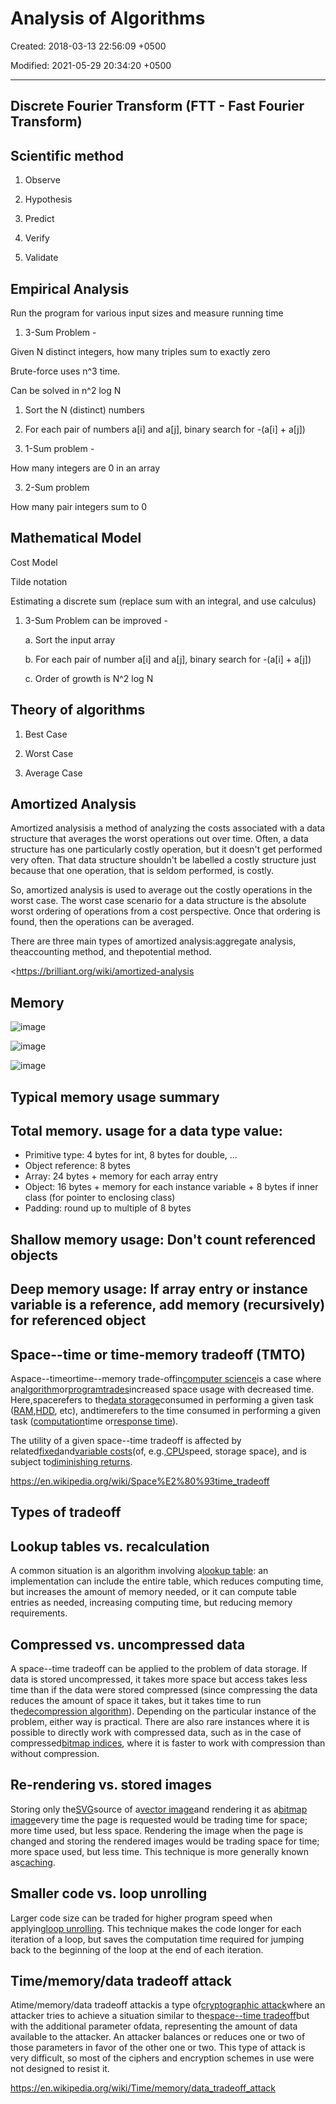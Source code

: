 # Analysis of Algorithms

Created: 2018-03-13 22:56:09 +0500

Modified: 2021-05-29 20:34:20 +0500

---

## Discrete Fourier Transform (FTT - Fast Fourier Transform)

## Scientific method

1.  Observe

2.  Hypothesis

3.  Predict

4.  Verify

5.  Validate

## Empirical Analysis

Run the program for various input sizes and measure running time

1.  3-Sum Problem -

Given N distinct integers, how many triples sum to exactly zero

Brute-force uses n^3 time.

Can be solved in n^2 log N

1.  Sort the N (distinct) numbers

2.  For each pair of numbers a[i] and a[j], binary search for -(a[i] + a[j])

2.  1-Sum problem -

How many integers are 0 in an array

3.  2-Sum problem

How many pair integers sum to 0

## Mathematical Model

Cost Model

Tilde notation

Estimating a discrete sum (replace sum with an integral, and use calculus)

1.  3-Sum Problem can be improved -

    a.  Sort the input array

    b.  For each pair of number a[i] and a[j], binary search for -(a[i] + a[j])

    c.  Order of growth is N^2 log N

## Theory of algorithms

1.  Best Case

2.  Worst Case

3.  Average Case

## Amortized Analysis

Amortized analysisis a method of analyzing the costs associated with a data structure that averages the worst operations out over time. Often, a data structure has one particularly costly operation, but it doesn't get performed very often. That data structure shouldn't be labelled a costly structure just because that one operation, that is seldom performed, is costly.

So, amortized analysis is used to average out the costly operations in the worst case. The worst case scenario for a data structure is the absolute worst ordering of operations from a cost perspective. Once that ordering is found, then the operations can be averaged.

There are three main types of amortized analysis:aggregate analysis, theaccounting method, and thepotential method.

<https://brilliant.org/wiki/amortized-analysis

## Memory

![image](media/Analysis-of-Algorithms-image1.png)

![image](media/Analysis-of-Algorithms-image2.png)

![image](media/Analysis-of-Algorithms-image3.png)

## Typical memory usage summary

## Total memory. usage for a data type value:
-   Primitive type: 4 bytes for int, 8 bytes for double, ...
-   Object reference: 8 bytes
-   Array: 24 bytes + memory for each array entry
-   Object: 16 bytes + memory for each instance variable + 8 bytes if inner class (for pointer to enclosing class)
-   Padding: round up to multiple of 8 bytes

## Shallow memory usage: Don't count referenced objects

## Deep memory usage: If array entry or instance variable is a reference, add memory (recursively) for referenced object

## Space--time or time-memory tradeoff (TMTO)

Aspace--timeortime--memory trade-offin[computer science](https://en.wikipedia.org/wiki/Computer_science)is a case where an[algorithm](https://en.wikipedia.org/wiki/Algorithm)or[program](https://en.wikipedia.org/wiki/Computer_program)[trades](https://en.wikipedia.org/wiki/Trade-off)increased space usage with decreased time. Here,spacerefers to the[data storage](https://en.wikipedia.org/wiki/Computer_storage)consumed in performing a given task ([RAM](https://en.wikipedia.org/wiki/Dynamic_random-access_memory),[HDD](https://en.wikipedia.org/wiki/Hard_disk_drive), etc), andtimerefers to the time consumed in performing a given task ([computation](https://en.wikipedia.org/wiki/Time_complexity)time or[response time](https://en.wikipedia.org/wiki/Response_time_(technology))).

The utility of a given space--time tradeoff is affected by related[fixed](https://en.wikipedia.org/wiki/Fixed_cost)and[variable costs](https://en.wikipedia.org/wiki/Variable_costs)(of, e.g.,[CPU](https://en.wikipedia.org/wiki/CPU)speed, storage space), and is subject to[diminishing returns](https://en.wikipedia.org/wiki/Diminishing_returns).

<https://en.wikipedia.org/wiki/Space%E2%80%93time_tradeoff>

## Types of tradeoff

## Lookup tables vs. recalculation

A common situation is an algorithm involving a[lookup table](https://en.wikipedia.org/wiki/Lookup_table): an implementation can include the entire table, which reduces computing time, but increases the amount of memory needed, or it can compute table entries as needed, increasing computing time, but reducing memory requirements.

## Compressed vs. uncompressed data

A space--time tradeoff can be applied to the problem of data storage. If data is stored uncompressed, it takes more space but access takes less time than if the data were stored compressed (since compressing the data reduces the amount of space it takes, but it takes time to run the[decompression algorithm](https://en.wikipedia.org/wiki/Data_compression)). Depending on the particular instance of the problem, either way is practical. There are also rare instances where it is possible to directly work with compressed data, such as in the case of compressed[bitmap indices](https://en.wikipedia.org/wiki/Bitmap_index), where it is faster to work with compression than without compression.

## Re-rendering vs. stored images

Storing only the[SVG](https://en.wikipedia.org/wiki/Scalable_Vector_Graphics)source of a[vector image](https://en.wikipedia.org/wiki/Vector_graphics)and rendering it as a[bitmap image](https://en.wikipedia.org/wiki/Bitmap)every time the page is requested would be trading time for space; more time used, but less space. Rendering the image when the page is changed and storing the rendered images would be trading space for time; more space used, but less time. This technique is more generally known as[caching](https://en.wikipedia.org/wiki/Cache_(computing)).

## Smaller code vs. loop unrolling

Larger code size can be traded for higher program speed when applying[loop unrolling](https://en.wikipedia.org/wiki/Loop_unrolling). This technique makes the code longer for each iteration of a loop, but saves the computation time required for jumping back to the beginning of the loop at the end of each iteration.

## Time/memory/data tradeoff attack

Atime/memory/data tradeoff attackis a type of[cryptographic attack](https://en.wikipedia.org/wiki/Cryptanalysis)where an attacker tries to achieve a situation similar to the[space--time tradeoff](https://en.wikipedia.org/wiki/Space%E2%80%93time_tradeoff)but with the additional parameter ofdata, representing the amount of data available to the attacker. An attacker balances or reduces one or two of those parameters in favor of the other one or two. This type of attack is very difficult, so most of the ciphers and encryption schemes in use were not designed to resist it.

<https://en.wikipedia.org/wiki/Time/memory/data_tradeoff_attack>

